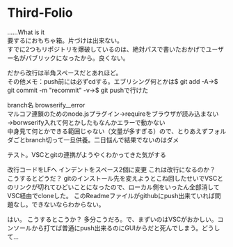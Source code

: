 # Third-Folio

……What is it  
要するにおもちゃ箱。片づけは出来ない。  
すでに2つもリポジトリを爆破しているのは、絶対パスで書いたおかげでユーザー名がパブリックになったから。良くない。  
  
だから改行は半角スペースだとあれほど。  
その他メモ：push前には必ずcdする。エブリシング何とかは$ git add -A→$ git commit -m "recommit" -v→$ git pushで行けた  

branch名 browserify__error  
マルコフ連鎖のためのnode.jsプラグイン→requireをブラウザが読み込まない→borwserify入れて何とかしたもなんかエラーで動かない  
中身見て何とかできる範囲じゃない（文量が多すぎる）ので、とりあえずフォルダごとbranch切って一旦供養。二日悩んで結果でないのはダメ  
  
テスト。VSCとgitの連携がようやくわかってきた気がする

改行コードをLFへ
インデントをスペース2個に変更
  これは改行になるのか？　こうするとどうだ？
  gitのインストール先を変えようとこね回したせいでVSCとのリンクが切れてひどいことになったので、ローカル側をいったん全部消してVSC経由でcloneした。
  このReadmeファイルがgithubにpush出来ていれば問題なし。できないならわからない。

  はい。
  こうするとこうか？
  多分こうだろ。で、まずいのはVSCがおかしい。コンソールから打てば普通にpush出来るのにGUIからだと死んでしまう。どうして…  
    